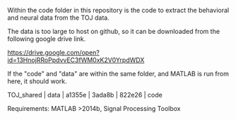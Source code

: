 Within the code folder in this repository is the code to 
extract the behavioral and neural data from the TOJ data. 

The data is too large to host on github, so it can be 
downloaded from the following google drive link.

https://drive.google.com/open?id=13HnojRRoPpdvvEC3fWM0xK2V0YrpdWDX

If the "code" and "data" are within the same folder, and MATLAB 
is run from here, it should work.

TOJ_shared
| data
    | a1355e
    | 3ada8b
    | 822e26
| code

Requirements: MATLAB >2014b, Signal Processing Toolbox
